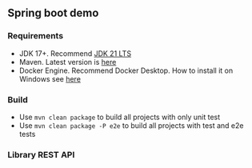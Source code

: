 ## Spring boot demo

### Requirements
* JDK 17+. Recommend [JDK 21 LTS](https://www.oracle.com/in/java/technologies/downloads/#java21)
* Maven. Latest version is [here](https://maven.apache.org/download.cgi)
* Docker Engine. Recommend Docker Desktop. How to install it on Windows see [here](https://docs.docker.com/desktop/install/windows-install/)

### Build
* Use `mvn clean package` to build all projects with only unit test
* Use `mvn clean package -P e2e` to build all projects with test and e2e tests

### Library REST API
